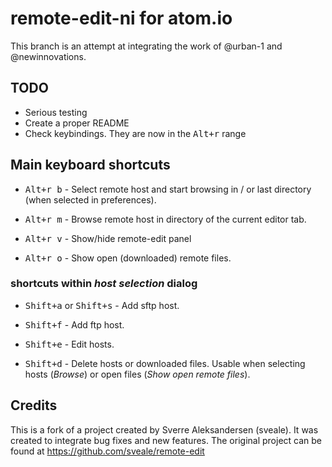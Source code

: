 # remote-edit-ni for atom.io

This branch is an attempt at integrating the work of @urban-1 and @newinnovations.

## TODO

* Serious testing
* Create a proper README
* Check keybindings. They are now in the <kbd>Alt+r</kbd> range

## Main keyboard shortcuts

- <kbd>Alt+r b</kbd> -
Select remote host and start browsing in / or last directory (when selected in preferences).

- <kbd>Alt+r m</kbd> -
Browse remote host in directory of the current editor tab.

-   <kbd>Alt+r v</kbd> -
Show/hide remote-edit panel

- <kbd>Alt+r o</kbd> -
Show open (downloaded) remote files.

### shortcuts within _host selection_ dialog

- <kbd>Shift+a</kbd> or <kbd>Shift+s</kbd> -
Add sftp host.

- <kbd>Shift+f</kbd> -
Add ftp host.

- <kbd>Shift+e</kbd> -
Edit hosts.

- <kbd>Shift+d</kbd> -
Delete hosts or downloaded files. Usable when selecting hosts (_Browse_) or open files (_Show open remote files_).

## Credits
This is a fork of a project created by Sverre Aleksandersen (sveale). It was
created to integrate bug fixes and new features. The original project can be found at https://github.com/sveale/remote-edit
